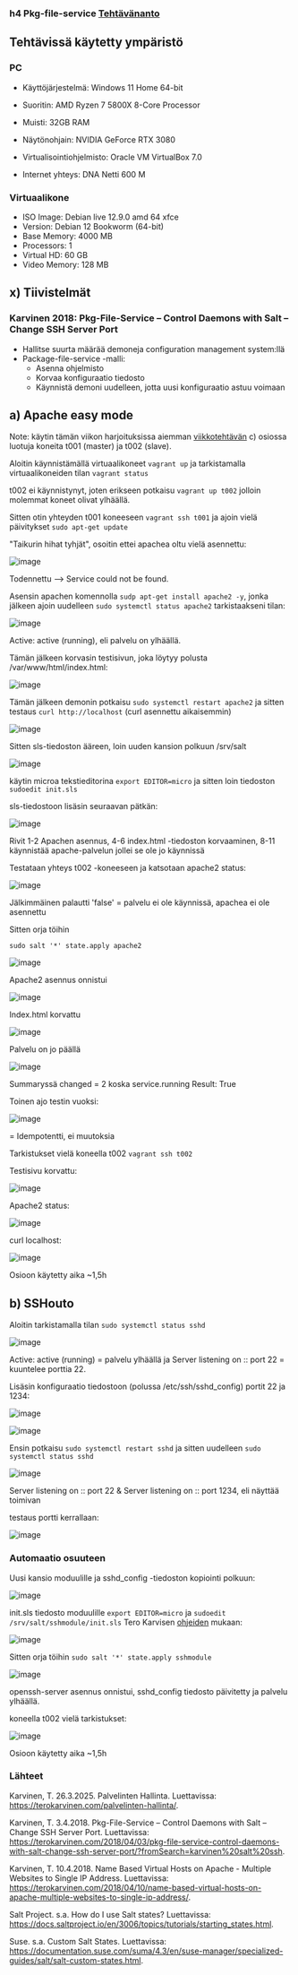 ### h4 Pkg-file-service [Tehtävänanto](https://terokarvinen.com/palvelinten-hallinta/#h4-pkg-file-service)

## Tehtävissä käytetty ympäristö

### PC

- Käyttöjärjestelmä: Windows 11 Home 64-bit
- Suoritin: AMD Ryzen 7 5800X 8-Core Processor
- Muisti: 32GB RAM
- Näytönohjain: NVIDIA GeForce RTX 3080
- Virtualisointiohjelmisto: Oracle VM VirtualBox 7.0

- Internet yhteys: DNA Netti 600 M

### Virtuaalikone

- ISO Image: Debian live 12.9.0 amd 64 xfce
- Version: Debian 12 Bookworm (64-bit)
- Base Memory: 4000 MB
- Processors: 1
- Virtual HD: 60 GB
- Video Memory: 128 MB

## x) Tiivistelmät

### Karvinen 2018: Pkg-File-Service – Control Daemons with Salt – Change SSH Server Port

- Hallitse suurta määrää demoneja configuration management system:llä
- Package-file-service -malli:
    - Asenna ohjelmisto
    - Korvaa konfiguraatio tiedosto
    - Käynnistä demoni uudelleen, jotta uusi konfiguraatio astuu voimaan



## a) Apache easy mode

Note: käytin tämän viikon harjoituksissa aiemman [viikkotehtävän](https://github.com/arilep/Palvelinten-hallinta/blob/main/h2_soitto_kotiin.md) c) osiossa luotuja koneita t001 (master) ja t002 (slave).

Aloitin käynnistämällä virtuaalikoneet `vagrant up` ja tarkistamalla virtuaalikoneiden tilan `vagrant status`

t002 ei käynnistynyt, joten erikseen potkaisu `vagrant up t002` jolloin molemmat koneet olivat ylhäällä.

Sitten otin yhteyden t001 koneeseen `vagrant ssh t001` ja ajoin vielä päivitykset `sudo apt-get update`

"Taikurin hihat tyhjät", osoitin ettei apachea oltu vielä asennettu:

![image](https://github.com/user-attachments/assets/d34383f1-6305-489c-a073-c4b03668dcf1)

Todennettu --> Service could not be found.

Asensin apachen komennolla `sudp apt-get install apache2 -y`, jonka jälkeen ajoin uudelleen `sudo systemctl status apache2` tarkistaakseni tilan:

![image](https://github.com/user-attachments/assets/ead2b55e-c6fc-42f0-91e8-8bc1cae64b41)

Active: active (running), eli palvelu on ylhäällä.

Tämän jälkeen korvasin testisivun, joka löytyy polusta /var/www/html/index.html:

![image](https://github.com/user-attachments/assets/dbacfd89-1e6c-4b44-8476-9540496d494f)

Tämän jälkeen demonin potkaisu `sudo systemctl restart apache2` ja sitten testaus `curl http://localhost` (curl asennettu aikaisemmin)

![image](https://github.com/user-attachments/assets/b8aff5da-5cf5-4881-b5d5-9794b723cc31)

Sitten sls-tiedoston ääreen, loin uuden kansion polkuun /srv/salt

![image](https://github.com/user-attachments/assets/a63c4535-afdc-443a-8899-105338c49288)

käytin microa tekstieditorina `export EDITOR=micro` ja sitten loin tiedoston `sudoedit init.sls`

sls-tiedostoon lisäsin seuraavan pätkän:

![image](https://github.com/user-attachments/assets/0b31b9f6-01f3-4000-a5d1-3ae30b9fcb66)

Rivit 1-2 Apachen asennus, 4-6 index.html -tiedoston korvaaminen, 8-11 käynnistää apache-palvelun jollei se ole jo käynnissä

Testataan yhteys t002 -koneeseen ja katsotaan apache2 status:

![image](https://github.com/user-attachments/assets/14dc2a12-2a52-4868-9c40-bfee1f544377)

Jälkimmäinen palautti 'false' = palvelu ei ole käynnissä, apachea ei ole asennettu

Sitten orja töihin

`sudo salt '*' state.apply apache2`



![image](https://github.com/user-attachments/assets/3f2e4047-feae-4fbf-8ce9-4af425162fb8)

Apache2 asennus onnistui

![image](https://github.com/user-attachments/assets/4a325fe3-dfd5-488c-85e9-d7a37de60075)

Index.html korvattu

![image](https://github.com/user-attachments/assets/77486131-cc86-4b47-af69-9cd900ce7193)

Palvelu on jo päällä

![image](https://github.com/user-attachments/assets/f2e2ca08-9647-4667-88ed-38afe3264b4d)

Summaryssä changed = 2 koska service.running Result: True

Toinen ajo testin vuoksi:

![image](https://github.com/user-attachments/assets/88d968d2-1ed2-40c8-a720-73943c6142e9)

= Idempotentti, ei muutoksia

Tarkistukset vielä koneella t002 `vagrant ssh t002`

Testisivu korvattu:

![image](https://github.com/user-attachments/assets/9079a228-6e59-4674-9478-6c8a5bdb2550)

Apache2 status:

![image](https://github.com/user-attachments/assets/f9e3ad03-ba97-408e-833d-694e185337eb)

curl localhost:

![image](https://github.com/user-attachments/assets/8e404c69-a11f-4a81-859b-f360fa8e1903)

Osioon käytetty aika ~1,5h

## b) SSHouto

Aloitin tarkistamalla tilan `sudo systemctl status sshd`

![image](https://github.com/user-attachments/assets/bbb9b5ba-5b29-4b25-bc46-1e9a35bcd1a7)

Active: active (running) = palvelu ylhäällä ja Server listening on :: port 22 = kuuntelee porttia 22.

Lisäsin konfiguraatio tiedostoon (polussa /etc/ssh/sshd_config) portit 22 ja 1234:

![image](https://github.com/user-attachments/assets/9a00a138-7f67-4d91-9792-351856045cff)

![image](https://github.com/user-attachments/assets/ed3e101d-5a77-4642-ac7d-f23f79922898)

Ensin potkaisu `sudo systemctl restart sshd` ja sitten uudelleen `sudo systemctl status sshd`

![image](https://github.com/user-attachments/assets/25ac4dfd-17b1-4165-ab4a-3020fa72a9b1)

Server listening on :: port 22 & Server listening on :: port 1234, eli näyttää toimivan

testaus portti kerrallaan:

![image](https://github.com/user-attachments/assets/12d7f04a-ebb8-4f19-880d-d6c91601d532)

### Automaatio osuuteen

Uusi kansio moduulille ja sshd_config -tiedoston kopiointi polkuun:

![image](https://github.com/user-attachments/assets/492f20aa-1d38-45ff-bee7-f2a8dae998a8)

init.sls tiedosto moduulille `export EDITOR=micro` ja `sudoedit /srv/salt/sshmodule/init.sls` Tero Karvisen [ohjeiden](https://terokarvinen.com/2018/04/03/pkg-file-service-control-daemons-with-salt-change-ssh-server-port/?fromSearch=karvinen%20salt%20ssh) mukaan:

![image](https://github.com/user-attachments/assets/48e7dc11-4f5c-4cb2-86e6-a87d06f7897d)

Sitten orja töihin `sudo salt '*' state.apply sshmodule`

![image](https://github.com/user-attachments/assets/79a86a9b-45aa-4ed5-a134-45ddca370831)

openssh-server asennus onnistui, sshd_config tiedosto päivitetty ja palvelu ylhäällä.

koneella t002 vielä tarkistukset:

![image](https://github.com/user-attachments/assets/c4ebdbdc-056f-4b12-b4dd-50e623f554d8)

Osioon käytetty aika ~1,5h

### Lähteet

Karvinen, T. 26.3.2025. Palvelinten Hallinta. Luettavissa: https://terokarvinen.com/palvelinten-hallinta/.

Karvinen, T. 3.4.2018. Pkg-File-Service – Control Daemons with Salt – Change SSH Server Port. Luettavissa: https://terokarvinen.com/2018/04/03/pkg-file-service-control-daemons-with-salt-change-ssh-server-port/?fromSearch=karvinen%20salt%20ssh.

Karvinen, T. 10.4.2018. Name Based Virtual Hosts on Apache - Multiple Websites to Single IP Address. Luettavissa: https://terokarvinen.com/2018/04/10/name-based-virtual-hosts-on-apache-multiple-websites-to-single-ip-address/.

Salt Project. s.a. How do I use Salt states? Luettavissa: https://docs.saltproject.io/en/3006/topics/tutorials/starting_states.html.

Suse. s.a. Custom Salt States. Luettavissa: https://documentation.suse.com/suma/4.3/en/suse-manager/specialized-guides/salt/salt-custom-states.html.

